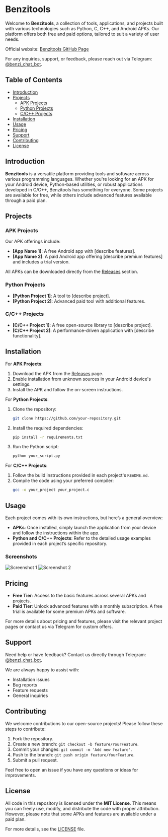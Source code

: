 
# Benzitools

Welcome to **Benzitools**, a collection of tools, applications, and projects built with various technologies such as Python, C, C++, and Android APKs. Our platform offers both free and paid options, tailored to suit a variety of user needs.

Official website: [Benzitools GitHub Page](https://your-github-page-url)

For any inquiries, support, or feedback, please reach out via Telegram: [@benzi_chat_bot](https://t.me/benzi_chat_bot).

## Table of Contents
- [Introduction](#introduction)
- [Projects](#projects)
  - [APK Projects](#apk-projects)
  - [Python Projects](#python-projects)
  - [C/C++ Projects](#cc-projects)
- [Installation](#installation)
- [Usage](#usage)
- [Pricing](#pricing)
- [Support](#support)
- [Contributing](#contributing)
- [License](#license)

## Introduction

**Benzitools** is a versatile platform providing tools and software across various programming languages. Whether you're looking for an APK for your Android device, Python-based utilities, or robust applications developed in C/C++, Benzitools has something for everyone. Some projects are available for free, while others include advanced features available through a paid plan.

## Projects

### APK Projects
Our APK offerings include:
- **[App Name 1]**: A free Android app with [describe features].
- **[App Name 2]**: A paid Android app offering [describe premium features] and includes a trial version.
  
All APKs can be downloaded directly from the [Releases](https://github.com/your-repository/releases) section.

### Python Projects
- **[Python Project 1]**: A tool to [describe project].
- **[Python Project 2]**: Advanced paid tool with additional features.

### C/C++ Projects
- **[C/C++ Project 1]**: A free open-source library to [describe project].
- **[C/C++ Project 2]**: A performance-driven application with [describe functionality].

## Installation

For **APK Projects**:
1. Download the APK from the [Releases](https://github.com/your-repository/releases) page.
2. Enable installation from unknown sources in your Android device's settings.
3. Install the APK and follow the on-screen instructions.

For **Python Projects**:
1. Clone the repository: 
   ```bash
   git clone https://github.com/your-repository.git
   ```
2. Install the required dependencies:
   ```bash
   pip install -r requirements.txt
   ```
3. Run the Python script:
   ```bash
   python your_script.py
   ```

For **C/C++ Projects**:
1. Follow the build instructions provided in each project's `README.md`.
2. Compile the code using your preferred compiler:
   ```bash
   gcc -o your_project your_project.c
   ```

## Usage

Each project comes with its own instructions, but here’s a general overview:
- **APKs**: Once installed, simply launch the application from your device and follow the instructions within the app.
- **Python and C/C++ Projects**: Refer to the detailed usage examples provided in each project’s specific repository.

### Screenshots

![Screenshot 1](https://your-link-to-screenshot1.png)
![Screenshot 2](https://your-link-to-screenshot2.png)

## Pricing

- **Free Tier**: Access to the basic features across several APKs and projects.
- **Paid Tier**: Unlock advanced features with a monthly subscription. A free trial is available for some premium APKs and software.

For more details about pricing and features, please visit the relevant project pages or contact us via Telegram for custom offers.

## Support

Need help or have feedback? Contact us directly through Telegram: [@benzi_chat_bot](https://t.me/benzi_chat_bot).

We are always happy to assist with:
- Installation issues
- Bug reports
- Feature requests
- General inquiries

## Contributing

We welcome contributions to our open-source projects! Please follow these steps to contribute:

1. Fork the repository.
2. Create a new branch: `git checkout -b feature/YourFeature`.
3. Commit your changes: `git commit -m 'Add new feature'`.
4. Push to the branch: `git push origin feature/YourFeature`.
5. Submit a pull request.

Feel free to open an issue if you have any questions or ideas for improvements.

## License

All code in this repository is licensed under the **MIT License**. This means you can freely use, modify, and distribute the code with proper attribution. However, please note that some APKs and features are available under a paid plan.

For more details, see the [LICENSE](LICENSE) file.

